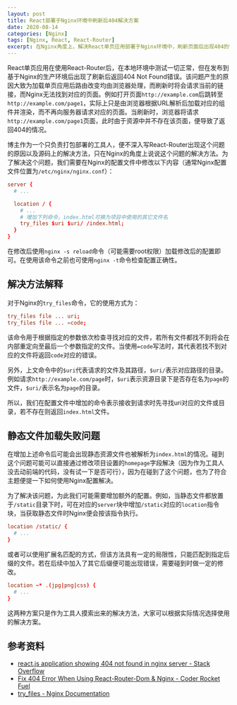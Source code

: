 ```yaml
---
layout: post
title: React部署于Nginx环境中刷新后404解决方案
date: 2020-08-14
categories: [Nginx]
tags: [Nginx, React, React-Router]
excerpt: 在Nginx角度上，解决React单页应用部署于Nginx环境中，刷新页面后出现404的情况。
---
```


React单页应用在使用React-Router后，在本地环境中测试一切正常，但在发布到基于Nginx的生产环境后出现了刷新后返回404 Not Found错误。该问题产生的原因大致为加载单页应用后路由改变均由浏览器处理，而刷新时将会请求当前的链接，而Nginx无法找到对应的页面。例如打开页面`http://example.com`后跳转至`http://example.com/page1`，实际上只是由浏览器根据URL解析后加载对应的组件并渲染，而不再向服务器请求对应的页面。当刷新时，浏览器将请求`http://example.com/page1`页面，此时由于资源中并不存在该页面，便导致了返回404的情况。

博主作为一个只负责打包部署的工具人，便不深入写React-Router出现这个问题的原因以及源码上的解决方法，只在Nginx的角度上说说这个问题的解决方法。为了解决这个问题，我们需要在Nginx的配置文件中修改以下内容（通常Nginx配置文件位置为`/etc/nginx/nginx.conf`）：

```conf
server {
  # ...

  location / {
    # ...
    # 增加下列命令，index.html可换为项目中使用的其它文件名
    try_files $uri $uri/ /index.html;
  }
}
```

在修改后使用`nginx -s reload`命令（可能需要root权限）加载修改后的配置即可。在使用该命令之前也可使用`nginx -t`命令检查配置正确性。

## 解决方法解释

对于Nginx的`try_files`命令，它的使用方式为：

```conf
try_files file ... uri;
try_files file ... =code;
```

该命令用于根据指定的参数依次检查寻找对应的文件，若所有文件都找不到将会在内部重定向至最后一个参数指定的文件。当使用`=code`写法时，其代表若找不到对应的文件将返回`code`对应的错误。

另外，上文命令中的`$uri`代表请求的文件及其路径，`$uri/`表示对应路径的目录。例如请求`http://example.com/page`时，`$uri`表示资源目录下是否存在名为`page`的文件，`$uri/`表示名为`page`的目录。

所以，我们在配置文件中增加的命令表示接收到请求时先寻找uri对应的文件或目录，若不存在则返回`index.html`文件。

## 静态文件加载失败问题

在增加上述命令后可能会出现静态资源文件也被解析为`index.html`的情况。碰到这个问题可能可以直接通过修改项目设置的`homepage`字段解决（因为作为工具人没去动前端的代码，没有试一下是否可行），因为在碰到了这个问题，也为了符合主题便提一下如何使用Nginx配置解决。

为了解决该问题，为此我们可能需要增加额外的配置。例如，当静态文件都放置于`/static`目录下时，可在对应的`server`块中增加`/static`对应的`location`指令块，当获取静态文件时Nginx便会按该指令执行。

```conf
location /static/ {
  # ...
}
```

或者可以使用扩展名匹配的方式，但该方法具有一定的局限性，只能匹配到指定后缀的文件。若在后续中加入了其它后缀便可能出现错误，需要碰到时做一定的修改。

```conf
location ~* .(jpg|png|css) {
  # ...
}
```

这两种方案只是作为工具人摸索出来的解决方法，大家可以根据实际情况选择使用的解决方案。

## 参考资料

- [react.js application showing 404 not found in nginx server - Stack Overflow](https://stackoverflow.com/questions/43555282/react-js-application-showing-404-not-found-in-nginx-server)
- [Fix 404 Error When Using React-Router-Dom & Nginx - Coder Rocket Fuel](https://coderrocketfuel.com/article/fix-404-error-when-using-react-rouder-dom-and-nginx)
- [try_files - Nginx Documentation](http://nginx.org/en/docs/http/ngx_http_core_module.html#try_files)

